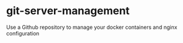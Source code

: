 # git-server-management
Use a Github repository to manage your docker containers and nginx configuration
